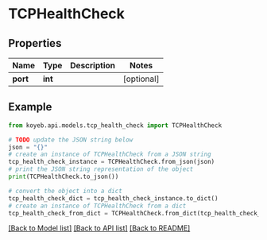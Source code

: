 # TCPHealthCheck


## Properties

Name | Type | Description | Notes
------------ | ------------- | ------------- | -------------
**port** | **int** |  | [optional] 

## Example

```python
from koyeb.api.models.tcp_health_check import TCPHealthCheck

# TODO update the JSON string below
json = "{}"
# create an instance of TCPHealthCheck from a JSON string
tcp_health_check_instance = TCPHealthCheck.from_json(json)
# print the JSON string representation of the object
print(TCPHealthCheck.to_json())

# convert the object into a dict
tcp_health_check_dict = tcp_health_check_instance.to_dict()
# create an instance of TCPHealthCheck from a dict
tcp_health_check_from_dict = TCPHealthCheck.from_dict(tcp_health_check_dict)
```
[[Back to Model list]](../README.md#documentation-for-models) [[Back to API list]](../README.md#documentation-for-api-endpoints) [[Back to README]](../README.md)


